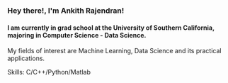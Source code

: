 ### Hey there!, I'm Ankith Rajendran!
#### I am currently in grad school at the University of Southern California, majoring in Computer Science - Data Science.
My fields of interest are Machine Learning, Data Science and its practical applications.

Skills: C/C++/Python/Matlab






